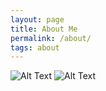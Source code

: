 ```yaml
---
layout: page
title: About Me
permalink: /about/
tags: about
---
```


![Alt Text](https://media.giphy.com/media/vFKqnCdLPNOKc/giphy.gif)
![Alt Text](https://c.tenor.com/BOqrUfTNnVsAAAAC/the-office-michael-scott.gif)

